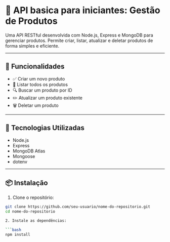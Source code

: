 # 🛒 API basica para iniciantes:  Gestão de Produtos

Uma API RESTful desenvolvida com Node.js, Express e MongoDB para gerenciar produtos. Permite criar, listar, atualizar e deletar produtos de forma simples e eficiente.

---

## 🚀 Funcionalidades

- ✅ Criar um novo produto
- 📄 Listar todos os produtos
- 🔍 Buscar um produto por ID
- ✏️ Atualizar um produto existente
- 🗑️ Deletar um produto

---

## 🧱 Tecnologias Utilizadas

- Node.js
- Express
- MongoDB Atlas
- Mongoose
- dotenv

---

## 📦 Instalação

1. Clone o repositório:

```bash
git clone https://github.com/seu-usuario/nome-do-repositorio.git
cd nome-do-repositorio

2. Instale as dependências:

```bash
npm install



